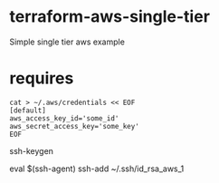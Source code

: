 # terraform-aws-single-tier
Simple single tier aws example

# requires
```
cat > ~/.aws/credentials << EOF
[default]
aws_access_key_id='some_id'
aws_secret_access_key='some_key'
EOF
```

ssh-keygen

eval $(ssh-agent)
ssh-add ~/.ssh/id_rsa_aws_1



